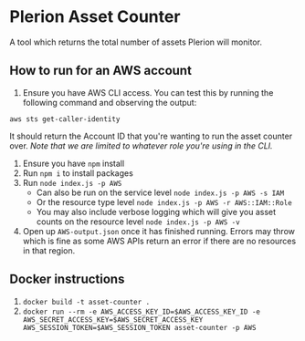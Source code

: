# Plerion Asset Counter 
A tool which returns the total number of assets Plerion will monitor.

## How to run for an AWS account
1. Ensure you have AWS CLI access. You can test this by running the following command and observing the output:
```
aws sts get-caller-identity
```
It should return the Account ID that you're wanting to run the asset counter over. _Note that we are limited to whatever
role you're using in the CLI._
1. Ensure you have `npm` install
2. Run `npm i` to install packages
3. Run `node index.js -p AWS`
    * Can also be run on the service level `node index.js -p AWS -s IAM`
    * Or the resource type level `node index.js -p AWS -r AWS::IAM::Role`
    * You may also include verbose logging which will give you asset counts on the resource level `node index.js -p AWS -v`
4. Open up `AWS-output.json` once it has finished running. Errors may throw which is fine as some AWS APIs return an
error if there are no resources in that region.

## Docker instructions
1. `docker build -t asset-counter .`
2. `docker run --rm -e AWS_ACCESS_KEY_ID=$AWS_ACCESS_KEY_ID -e AWS_SECRET_ACCESS_KEY=$AWS_SECRET_ACCESS_KEY AWS_SESSION_TOKEN=$AWS_SESSION_TOKEN asset-counter -p AWS`
